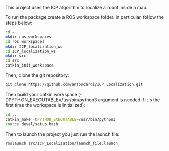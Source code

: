 This project uses the ICP algorithm to localize a robot inside a map.

To run the package create a ROS workspace folder.
In particular, follow the steps below:
```sh
cd ~
mkdir ros_workspaces
cd ros_workspaces
mkdir ICP_localization_ws
cd ICP_localization_ws
mkdir src
cd src
catkin_init_workspace
```
Then, clone the git repository:
```sh
git clone https://github.com/antoscardi/ICP_Localization.git
```

Then build your catkin workspace (-DPYTHON_EXECUTABLE=/usr/bin/python3 argument is needed if it's the first time the workspace is initialized):
```sh
cd ..
catkin_make -DPYTHON_EXECUTABLE=/usr/bin/python3
source devel/setup.bash
```

Then to launch the project you just run the launch file:
```sh
roslaunch src/ICP_Localization/launch_file.launch
```